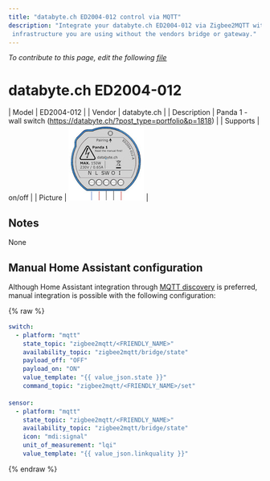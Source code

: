 ```yaml
---
title: "databyte.ch ED2004-012 control via MQTT"
description: "Integrate your databyte.ch ED2004-012 via Zigbee2MQTT with whatever smart home
 infrastructure you are using without the vendors bridge or gateway."
---
```


*To contribute to this page, edit the following
[file](https://github.com/Koenkk/zigbee2mqtt.io/blob/master/docs/devices/ED2004-012.md)*

# databyte.ch ED2004-012

| Model | ED2004-012  |
| Vendor  | databyte.ch  |
| Description | Panda 1 - wall switch (https://databyte.ch/?post_type=portfolio&p=1818) |
| Supports | on/off |
| Picture | ![databyte.ch ED2004-012](../images/devices/ED2004-012.jpg) |

## Notes

None

## Manual Home Assistant configuration
Although Home Assistant integration through [MQTT discovery](../integration/home_assistant) is preferred,
manual integration is possible with the following configuration:


{% raw %}
```yaml
switch:
  - platform: "mqtt"
    state_topic: "zigbee2mqtt/<FRIENDLY_NAME>"
    availability_topic: "zigbee2mqtt/bridge/state"
    payload_off: "OFF"
    payload_on: "ON"
    value_template: "{{ value_json.state }}"
    command_topic: "zigbee2mqtt/<FRIENDLY_NAME>/set"

sensor:
  - platform: "mqtt"
    state_topic: "zigbee2mqtt/<FRIENDLY_NAME>"
    availability_topic: "zigbee2mqtt/bridge/state"
    icon: "mdi:signal"
    unit_of_measurement: "lqi"
    value_template: "{{ value_json.linkquality }}"
```
{% endraw %}


